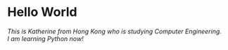 # Hello World
*This is Katherine from Hong Kong who is studying Computer Engineering.*  
*I am learning Python now!*
